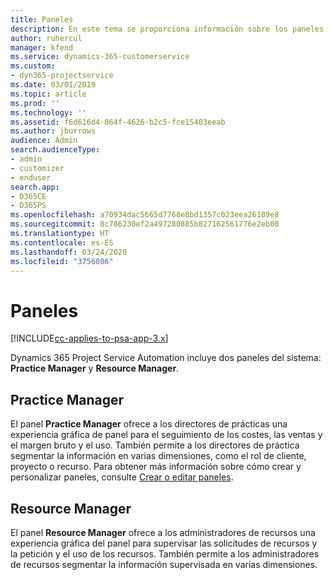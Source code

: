 ```yaml
---
title: Paneles
description: En este tema se proporciona información sobre los paneles de informes incluidos en Dynamics 365 Project Service Automation.
author: ruhercul
manager: kfend
ms.service: dynamics-365-customerservice
ms.custom:
- dyn365-projectservice
ms.date: 03/01/2019
ms.topic: article
ms.prod: ''
ms.technology: ''
ms.assetid: f6d616d4-064f-4626-b2c5-fce15403eeab
ms.author: jburrows
audience: Admin
search.audienceType:
- admin
- customizer
- enduser
search.app:
- D365CE
- D365PS
ms.openlocfilehash: a70934dac5665d7768e8bd1357c023eea26189e8
ms.sourcegitcommit: 8c786230ef2a497280885b827162561776e2eb00
ms.translationtype: HT
ms.contentlocale: es-ES
ms.lasthandoff: 03/24/2020
ms.locfileid: "3756086"
---
```

# <a name="dashboards"></a>Paneles

[!INCLUDE[cc-applies-to-psa-app-3.x](../includes/cc-applies-to-psa-app-3x.md)]

Dynamics 365 Project Service Automation incluye dos paneles del sistema: **Practice Manager** y **Resource Manager**.

## <a name="practice-manager"></a>Practice Manager 

El panel **Practice Manager** ofrece a los directores de prácticas una experiencia gráfica de panel para el seguimiento de los costes, las ventas y el margen bruto y el uso. También permite a los directores de práctica segmentar la información en varias dimensiones, como el rol de cliente, proyecto o recurso. Para obtener más información sobre cómo crear y personalizar paneles, consulte [Crear o editar paneles](../customize/create-edit-dashboards.md).

## <a name="resource-manager"></a>Resource Manager 

El panel **Resource Manager** ofrece a los administradores de recursos una experiencia gráfica del panel para supervisar las solicitudes de recursos y la petición y el uso de los recursos. También permite a los administradores de recursos segmentar la información supervisada en varias dimensiones.
